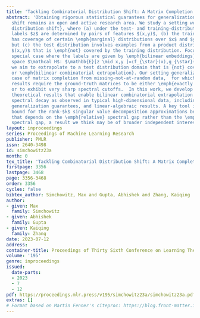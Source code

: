 ```yaml
---
title: 'Tackling Combinatorial Distribution Shift: A Matrix Completion Perspective'
abstract: 'Obtaining rigorous statistical guarantees for generalization under distribution
  shift remains an open and active research area. We study a setting we call    \emph{combinatorial
  distribution shift}, where (a) under the test- and training-distributions,  the
  labels $z$ are determined by pairs of features $(x,y)$, (b) the training  distribution
  has coverage of certain \emph{marginal} distributions over $x$ and $y$ separately,
  but (c) the test distribution involves examples from a product distribution over
  $(x,y)$ that is \emph{not} covered by the training distribution. Focusing on the
  special case where the labels are given by \emph{bilinear embeddings}  into a Hilbert
  space $\mathcal H$: $\mathbb{E}[z \mid x,y ]=⟨f_{\star}(x),g_{\star}(y)\rangle_{\mathcal{H}}$,
  we aim to extrapolate to a test distribution domain that is {not} covered in training,
  or \emph{bilinear combinatorial extrapolation}. Our setting generalizes a special
  case of matrix completion from missing-not-at-random data,  for which all existing
  results require the ground-truth matrices to be either \emph{exactly low-rank},
  or to exhibit very sharp spectral cutoffs.  In this work, we develop a series of
  theoretical results that enable bilinear combinatorial extrapolation under \emph{gradual}
  spectral decay as observed in typical high-dimensional data, including novel algorithms,
  generalization guarantees, and linear-algebraic results. A key tool is a novel perturbation
  bound for the rank-$k$ singular value decomposition approximations between two matrices
  that depends on the \emph{relative} spectral gap rather than the \emph{absolute}
  spectral gap, a result we think may be of broader independent interest.'
layout: inproceedings
series: Proceedings of Machine Learning Research
publisher: PMLR
issn: 2640-3498
id: simchowitz23a
month: 0
tex_title: 'Tackling Combinatorial Distribution Shift: A Matrix Completion Perspective'
firstpage: 3356
lastpage: 3468
page: 3356-3468
order: 3356
cycles: false
bibtex_author: Simchowitz, Max and Gupta, Abhishek and Zhang, Kaiqing
author:
- given: Max
  family: Simchowitz
- given: Abhishek
  family: Gupta
- given: Kaiqing
  family: Zhang
date: 2023-07-12
address: 
container-title: Proceedings of Thirty Sixth Conference on Learning Theory
volume: '195'
genre: inproceedings
issued:
  date-parts:
  - 2023
  - 7
  - 12
pdf: https://proceedings.mlr.press/v195/simchowitz23a/simchowitz23a.pdf
extras: []
# Format based on Martin Fenner's citeproc: https://blog.front-matter.io/posts/citeproc-yaml-for-bibliographies/
---
```

